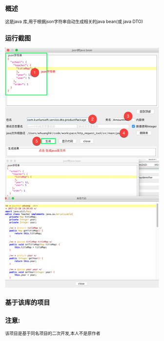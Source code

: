## 概述
这是java 库,用于根据json字符串自动生成相关的java bean(或 java DTO)
## 运行截图
![这里写链接内容](2017-11-10_19-36-57.jpg)
![这里写链接内容](2017-11-10_19-40-08.jpg)

## 基于该库的项目

## 注意:
该项目是基于同名项目的二次开发,本人不是原作者